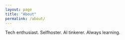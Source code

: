 ```yaml
---
layout: page
title: "About"
permalink: /about/
---
```


Tech enthusiast. Selfhoster. AI tinkerer. Always learning.

